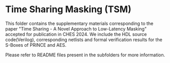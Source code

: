 # Time Sharing Masking (TSM)

This folder contains the supplementary materials corresponding to the paper "Time Sharing - A Novel Approach to Low-Latency Masking" accepted for publication in CHES 2024. We include the HDL source code(Verilog), corresponding netlists and formal verification results for the S-Boxes of PRINCE and AES.

Please refer to README files present in the subfolders for more information.


